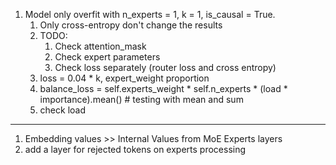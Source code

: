 1. Model only overfit with n_experts = 1, k = 1, is_causal = True. 
   1. Only cross-entropy don't change the results
   2. TODO:
      1. Check attention_mask
      2. Check expert parameters
      3. Check loss separately (router loss and cross entropy)
   3. loss = 0.04 * k, expert_weight proportion
   4. balance_loss = self.experts_weight * self.n_experts * (load * importance).mean() # testing with mean and sum
   5. check load


----
1. Embedding values >> Internal Values from MoE Experts layers
2. add a layer for rejected tokens on experts processing